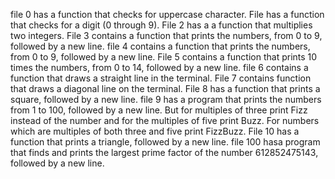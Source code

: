  file 0 has a function that checks for uppercase character.
 File has a  function that checks for a digit (0 through 9).
 File 2 has a a function that multiplies two integers.
 File 3 contains a function that prints the numbers, from 0 to 9, followed by a new line.
 file 4 contains a function that prints the numbers, from 0 to 9, followed by a new line.
 File 5 contains a function that prints 10 times the numbers, from 0 to 14, followed by a new line.
 file 6 contains a function that draws a straight line in the terminal.
 File 7 contains  function that draws a diagonal line on the terminal.
File 8 has a function that prints a square, followed by a new line.
 file 9 has a program that prints the numbers from 1 to 100, followed by a new line. But for multiples of three print Fizz instead of the number and for the multiples of five print Buzz. For numbers which are multiples of both three and five print FizzBuzz.
 File 10 has a function that prints a triangle, followed by a new line.
 file 100 hasa program that finds and prints the largest prime factor of the number 612852475143, followed by a new line.
